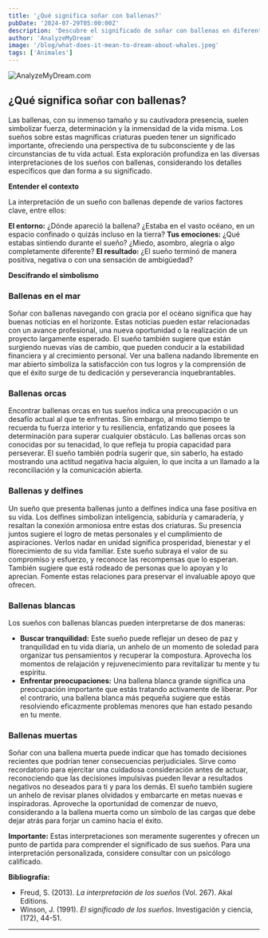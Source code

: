```yaml
---
title: '¿Qué significa soñar con ballenas?'
pubDate: '2024-07-29T05:00:00Z'
description: 'Descubre el significado de soñar con ballenas en diferentes contextos y lo que tu subconsciente podría estar tratando de comunicarte.'
author: 'AnalyzeMyDream'
image: '/blog/what-does-it-mean-to-dream-about-whales.jpeg'
tags: ['Animales']
---
```


![AnalyzeMyDream.com](/blog/what-does-it-mean-to-dream-about-whales.jpeg)

## ¿Qué significa soñar con ballenas?

Las ballenas, con su inmenso tamaño y su cautivadora presencia, suelen simbolizar fuerza, determinación y la inmensidad de la vida misma. Los sueños sobre estas magníficas criaturas pueden tener un significado importante, ofreciendo una perspectiva de tu subconsciente y de las circunstancias de tu vida actual. Esta exploración profundiza en las diversas interpretaciones de los sueños con ballenas, considerando los detalles específicos que dan forma a su significado.

**Entender el contexto**

La interpretación de un sueño con ballenas depende de varios factores clave, entre ellos:

**El entorno:** ¿Dónde apareció la ballena? ¿Estaba en el vasto océano, en un espacio confinado o quizás incluso en la tierra? 
**Tus emociones:** ¿Qué estabas sintiendo durante el sueño? ¿Miedo, asombro, alegría o algo completamente diferente?
**El resultado:** ¿El sueño terminó de manera positiva, negativa o con una sensación de ambigüedad?

**Descifrando el simbolismo**

### Ballenas en el mar

Soñar con ballenas navegando con gracia por el océano significa que hay buenas noticias en el horizonte. Estas noticias pueden estar relacionadas con un avance profesional, una nueva oportunidad o la realización de un proyecto largamente esperado. El sueño también sugiere que están surgiendo nuevas vías de cambio, que pueden conducir a la estabilidad financiera y al crecimiento personal. Ver una ballena nadando libremente en mar abierto simboliza la satisfacción con tus logros y la comprensión de que el éxito surge de tu dedicación y perseverancia inquebrantables.

### Ballenas orcas

Encontrar ballenas orcas en tus sueños indica una preocupación o un desafío actual al que te enfrentas. Sin embargo, al mismo tiempo te recuerda tu fuerza interior y tu resiliencia, enfatizando que posees la determinación para superar cualquier obstáculo. Las ballenas orcas son conocidas por su tenacidad, lo que refleja tu propia capacidad para perseverar. El sueño también podría sugerir que, sin saberlo, ha estado mostrando una actitud negativa hacia alguien, lo que incita a un llamado a la reconciliación y la comunicación abierta.

### Ballenas y delfines

Un sueño que presenta ballenas junto a delfines indica una fase positiva en su vida. Los delfines simbolizan inteligencia, sabiduría y camaradería, y resaltan la conexión armoniosa entre estas dos criaturas. Su presencia juntos sugiere el logro de metas personales y el cumplimiento de aspiraciones. Verlos nadar en unidad significa prosperidad, bienestar y el florecimiento de su vida familiar. Este sueño subraya el valor de su compromiso y esfuerzo, y reconoce las recompensas que lo esperan. También sugiere que está rodeado de personas que lo apoyan y lo aprecian. Fomente estas relaciones para preservar el invaluable apoyo que ofrecen.

### Ballenas blancas

Los sueños con ballenas blancas pueden interpretarse de dos maneras:

- **Buscar tranquilidad:** Este sueño puede reflejar un deseo de paz y tranquilidad en tu vida diaria, un anhelo de un momento de soledad para organizar tus pensamientos y recuperar la compostura. Aprovecha los momentos de relajación y rejuvenecimiento para revitalizar tu mente y tu espíritu.
- **Enfrentar preocupaciones:** Una ballena blanca grande significa una preocupación importante que estás tratando activamente de liberar. Por el contrario, una ballena blanca más pequeña sugiere que estás resolviendo eficazmente problemas menores que han estado pesando en tu mente.

### Ballenas muertas

Soñar con una ballena muerta puede indicar que has tomado decisiones recientes que podrían tener consecuencias perjudiciales. Sirve como recordatorio para ejercitar una cuidadosa consideración antes de actuar, reconociendo que las decisiones impulsivas pueden llevar a resultados negativos no deseados para ti y para los demás. El sueño también sugiere un anhelo de revisar planes olvidados y embarcarte en metas nuevas e inspiradoras. Aproveche la oportunidad de comenzar de nuevo, considerando a la ballena muerta como un símbolo de las cargas que debe dejar atrás para forjar un camino hacia el éxito.

**Importante:** Estas interpretaciones son meramente sugerentes y ofrecen un punto de partida para comprender el significado de sus sueños. Para una interpretación personalizada, considere consultar con un psicólogo calificado. 

**Bibliografía:**

* Freud, S. (2013). *La interpretación de los sueños* (Vol. 267). Akal Editions.
* Winson, J. (1991). *El significado de los sueños*. Investigación y ciencia, (172), 44-51.

---